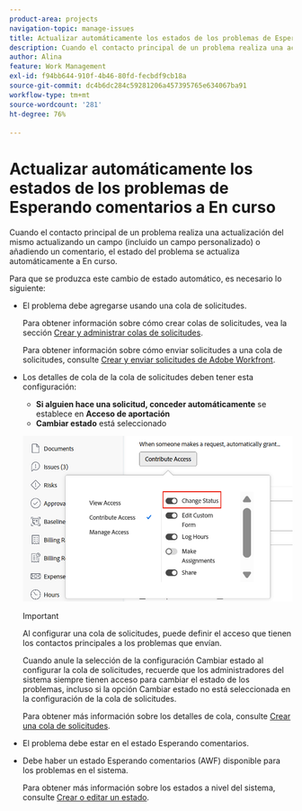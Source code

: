 ```yaml
---
product-area: projects
navigation-topic: manage-issues
title: Actualizar automáticamente los estados de los problemas de Esperando comentarios a En curso
description: Cuando el contacto principal de un problema realiza una actualización del mismo actualizando un campo (incluido un campo personalizado) o añadiendo un comentario, el estado del problema se actualiza automáticamente a En curso.
author: Alina
feature: Work Management
exl-id: f94bb644-910f-4b46-80fd-fecbdf9cb18a
source-git-commit: dc4b6dc284c59281206a457395765e634067ba91
workflow-type: tm+mt
source-wordcount: '281'
ht-degree: 76%

---
```


# Actualizar automáticamente los estados de los problemas de Esperando comentarios a En curso

<!--Audited: 109/2025-->

Cuando el contacto principal de un problema realiza una actualización del mismo actualizando un campo (incluido un campo personalizado) o añadiendo un comentario, el estado del problema se actualiza automáticamente a En curso.

Para que se produzca este cambio de estado automático, es necesario lo siguiente:

* El problema debe agregarse usando una cola de solicitudes.

  Para obtener información sobre cómo crear colas de solicitudes, vea la sección [Crear y administrar colas de solicitudes](../../../manage-work/requests/create-and-manage-request-queues/create-manage-request-queues.md).

  Para obtener información sobre cómo enviar solicitudes a una cola de solicitudes, consulte [Crear y enviar solicitudes de Adobe Workfront](../../../manage-work/requests/create-requests/create-submit-requests.md).

* Los detalles de cola de la cola de solicitudes deben tener esta configuración:
   * **Si alguien hace una solicitud, conceder automáticamente** se establece en **Acceso de aportación**
   * **Cambiar estado** está seleccionado

  ![Los detalles de cola dan acceso de aportación y el estado de cambio está seleccionado.](assets/queuedetails-contributeaccess-changestatus.png)

  >[!IMPORTANT]
  >
  >  Al configurar una cola de solicitudes, puede definir el acceso que tienen los contactos principales a los problemas que envían.
  >
  >Cuando anule la selección de la configuración Cambiar estado al configurar la cola de solicitudes, recuerde que los administradores del sistema siempre tienen acceso para cambiar el estado de los problemas, incluso si la opción Cambiar estado no está seleccionada en la configuración de la cola de solicitudes.

  Para obtener más información sobre los detalles de cola, consulte [Crear una cola de solicitudes](../../../manage-work/requests/create-and-manage-request-queues/create-request-queue.md).

* El problema debe estar en el estado Esperando comentarios.
* Debe haber un estado Esperando comentarios (AWF) disponible para los problemas en el sistema.

  Para obtener más información sobre los estados a nivel del sistema, consulte [Crear o editar un estado](../../../administration-and-setup/customize-workfront/creating-custom-status-and-priority-labels/create-or-edit-a-status.md).
